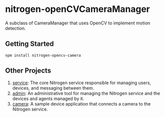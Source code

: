 # nitrogen-openCVCameraManager 

A subclass of CameraManager that uses OpenCV to implement motion detection.

## Getting Started

`npm install nitrogen-opencv-camera`

## Other Projects

1. [service](https://github.com/nitrogenjs/service): The core Nitrogen service responsible for managing users, devices, and messaging between them.
2. [admin](https://github.com/nitrogenjs/admin): An administrative tool for managing the Nitrogen service and the devices and agents managed by it.
3. [camera](https://github.com/nitrogenjs/camera): A sample device application that connects a camera to the Nitrogen service.
